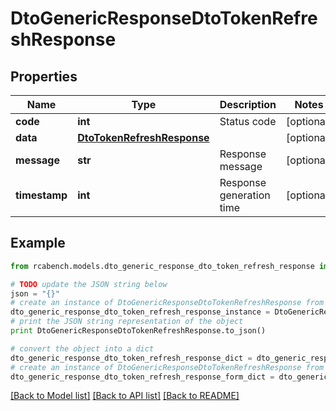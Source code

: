 # DtoGenericResponseDtoTokenRefreshResponse


## Properties

Name | Type | Description | Notes
------------ | ------------- | ------------- | -------------
**code** | **int** | Status code | [optional] 
**data** | [**DtoTokenRefreshResponse**](DtoTokenRefreshResponse.md) |  | [optional] 
**message** | **str** | Response message | [optional] 
**timestamp** | **int** | Response generation time | [optional] 

## Example

```python
from rcabench.models.dto_generic_response_dto_token_refresh_response import DtoGenericResponseDtoTokenRefreshResponse

# TODO update the JSON string below
json = "{}"
# create an instance of DtoGenericResponseDtoTokenRefreshResponse from a JSON string
dto_generic_response_dto_token_refresh_response_instance = DtoGenericResponseDtoTokenRefreshResponse.from_json(json)
# print the JSON string representation of the object
print DtoGenericResponseDtoTokenRefreshResponse.to_json()

# convert the object into a dict
dto_generic_response_dto_token_refresh_response_dict = dto_generic_response_dto_token_refresh_response_instance.to_dict()
# create an instance of DtoGenericResponseDtoTokenRefreshResponse from a dict
dto_generic_response_dto_token_refresh_response_form_dict = dto_generic_response_dto_token_refresh_response.from_dict(dto_generic_response_dto_token_refresh_response_dict)
```
[[Back to Model list]](../README.md#documentation-for-models) [[Back to API list]](../README.md#documentation-for-api-endpoints) [[Back to README]](../README.md)


